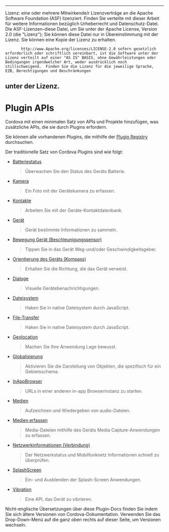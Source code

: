 ---

Lizenz: eine oder mehrere Mitwirkende/r Lizenzverträge an die Apache Software Foundation (ASF) lizenziert. Finden Sie verteilte mit dieser Arbeit für weitere Informationen bezüglich Urheberrecht und Datenschutz-Datei. Die ASF-Lizenzen-diese Datei, um Sie unter der Apache License, Version 2.0 (die "Lizenz"); Sie können diese Datei nur in Übereinstimmung mit der Lizenz. Sie können eine Kopie der Lizenz zu erhalten.

           http://www.Apache.org/licenses/LICENSE-2.0 sofern gesetzlich erforderlich oder schriftlich vereinbart, ist die Software unter der Lizenz verteilt auf einer "AS IS" BASIS, ohne Gewährleistungen oder Bedingungen irgendwelcher Art, weder ausdrücklich noch stillschweigend.  Finden Sie die Lizenz für die jeweilige Sprache, EZB, Berechtigungen und Beschränkungen
    

## unter der Lizenz.

# Plugin APIs

Cordova mit einen minimalen Satz von APIs und Projekte hinzufügen, was zusätzliche APIs, die sie durch Plugins erfordern.

Sie können alle vorhandenen Plugins, die mithilfe der [Plugin Registry][1] durchsuchen.

 [1]: http://plugins.cordova.io/

Der traditionelle Satz von Cordova Plugins sind wie folgt:

*   [Batteriestatus][2]
    
    > Überwachen Sie den Status des Geräts Batterie.

*   [Kamera][3]
    
    > Ein Foto mit der Gerätekamera zu erfassen.

*   [Kontakte][4]
    
    > Arbeiten Sie mit der Geräte-Kontaktdatenbank.

*   [Gerät][5]
    
    > Gerät bestimmte Informationen zu sammeln.

*   [Bewegung Gerät (Beschleunigungssensor)][6]
    
    > Tippen Sie in das Gerät Weg-und/oder Geschwindigkeitsgeber.

*   [Orientierung des Geräts (Kompass)][7]
    
    > Erhalten Sie die Richtung, die das Gerät verweist.

*   [Dialoge][8]
    
    > Visuelle Gerätebenachrichtigungen.

*   [Dateisystem][9]
    
    > Haken Sie in native Dateisystem durch JavaScript.

*   [File-Transfer][10]
    
    > Haken Sie in native Dateisystem durch JavaScript.

*   [Geolocation][11]
    
    > Machen Sie Ihre Anwendung Lage bewusst.

*   [Globalisierung][12]
    
    > Aktivieren Sie die Darstellung von Objekten, die spezifisch für ein Gebietsschema.

*   [InAppBrowser][13]
    
    > URLs in einer anderen in-app Browserinstanz zu starten.

*   [Medien][14]
    
    > Aufzeichnen und Wiedergeben von audio-Dateien.

*   [Medien erfassen][15]
    
    > Media-Dateien mithilfe des Geräts Media Capture-Anwendungen zu erfassen.

*   [Netzwerkinformationen (Verbindung)][16]
    
    > Der Netzwerkstatus und Mobilfunknetz Informationen schnell zu überprüfen.

*   [SplashScreen][17]
    
    > Ein- und Ausblenden der Splash-Screen Anwendungen.

*   [Vibration][18]
    
    > Eine API, das Gerät zu vibrieren.

 [2]: https://github.com/apache/cordova-plugin-battery-status/blob/master/doc/index.md
 [3]: https://github.com/apache/cordova-plugin-camera/blob/master/doc/index.md
 [4]: https://github.com/apache/cordova-plugin-contacts/blob/master/doc/index.md
 [5]: https://github.com/apache/cordova-plugin-device/blob/master/doc/index.md
 [6]: https://github.com/apache/cordova-plugin-device-motion/blob/master/doc/index.md
 [7]: https://github.com/apache/cordova-plugin-device-orientation/blob/master/doc/index.md
 [8]: https://github.com/apache/cordova-plugin-dialogs/blob/master/doc/index.md
 [9]: https://github.com/apache/cordova-plugin-file/blob/master/doc/index.md
 [10]: https://github.com/apache/cordova-plugin-file-transfer/blob/master/doc/index.md
 [11]: https://github.com/apache/cordova-plugin-geolocation/blob/master/doc/index.md
 [12]: https://github.com/apache/cordova-plugin-globalization/blob/master/doc/index.md
 [13]: https://github.com/apache/cordova-plugin-inappbrowser/blob/master/doc/index.md
 [14]: https://github.com/apache/cordova-plugin-media/blob/master/doc/index.md
 [15]: https://github.com/apache/cordova-plugin-media-capture/blob/master/doc/index.md
 [16]: https://github.com/apache/cordova-plugin-network-information/blob/master/doc/index.md
 [17]: https://github.com/apache/cordova-plugin-splashscreen/blob/master/doc/index.md
 [18]: https://github.com/apache/cordova-plugin-vibration/blob/master/doc/index.md

Nicht-englische Übersetzungen über diese Plugin-Docs finden Sie indem Sie sich ältere Versionen von Cordova-Dokumentation. Verwenden Sie das Drop-Down-Menü auf die ganz oben rechts auf dieser Seite, um Versionen wechseln.
